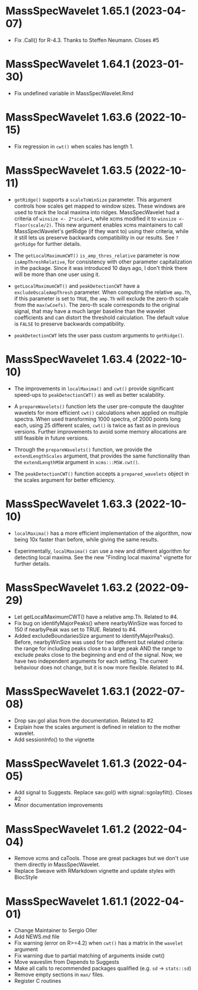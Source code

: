 # MassSpecWavelet 1.65.1 (2023-04-07)

- Fix .Call() for R-4.3. Thanks to Steffen Neumann. Closes #5

# MassSpecWavelet 1.64.1 (2023-01-30)

- Fix undefined variable in MassSpecWavelet.Rmd

# MassSpecWavelet 1.63.6 (2022-10-15)

- Fix regression in `cwt()` when scales has length 1.

# MassSpecWavelet 1.63.5 (2022-10-11)

- `getRidge()` supports a `scaleToWinSize` parameter. This argument controls how
  scales get mapped to window sizes. These windows are used to track the local
  maxima into ridges. MassSpecWavelet had a criteria of `winsize <- 2*scale+1`,
  while xcms modified it to `winsize <- floor(scale/2)`. This new argument enables
  xcms maintainers to call MassSpecWavelet's getRidge (if they want to) using their
  criteria, while it still lets us preserve backwards compatibility in our results.
  See `?getRidge` for further details.
  
- The `getLocalMaximumCWT()` `is_amp_thres_relative` parameter is now `isAmpThreshRelative`,
  for consistency with other parameter capitalization in the package. Since it
  was introduced 10 days ago, I don't think there will be more than one user using
  it.

- `getLocalMaximumCWT()` and `peakDetectionCWT` have a `exclude0scaleAmpThresh`
  parameter. When computing the relative `amp.Th`, if this parameter is set
  to `TRUE`, the `amp.Th` will exclude the zero-th scale from the
  `max(wCoefs)`. The zero-th scale corresponds to the original signal, that may
  have a much larger baseline than the wavelet coefficients and can distort the
  threshold calculation. The default value is `FALSE` to preserve backwards
  compatibility.

- `peakDetectionCWT` lets the user pass custom arguments to `getRidge()`.


# MassSpecWavelet 1.63.4 (2022-10-10)

- The improvements in `localMaxima()` and `cwt()` provide significant speed-ups
  to `peakDetectionCWT()` as well as better scalability.

- A `prepareWavelets()` function lets the user pre-compute the daughter wavelets
  for more efficient `cwt()` calculations when applied on multiple spectra. When
  used transforming 1000 spectra, of 2000 points long each, using 25 different
  scales, `cwt()` is twice as fast as in previous versions. Further improvements
  to avoid some memory allocations are still feasible in future versions.
  
- Through the `prepareWavelets()` function, we provide the `extendLengthScales`
  argument, that provides the same functionality than the `extendLengthMSW` argument
  in `xcms:::MSW.cwt()`.

- The `peakDetectionCWT()` function accepts a `prepared_wavelets` object in the
  scales argument for better efficiency.

# MassSpecWavelet 1.63.3 (2022-10-10)

- `localMaxima()` has a more efficient implementation of the algorithm, now being
  10x faster than before, while giving the same results.

- Experimentally, `localMaxima()` can use a new and different algorithm for
  detecting local maxima. See the new "Finding local maxima" vignette for
  further details.

# MassSpecWavelet 1.63.2 (2022-09-29)

- Let getLocalMaximumCWT() have a relative amp.Th. Related to #4.
- Fix bug on identifyMajorPeaks() where nearbyWinSize was forced to 150
  if nearbyPeak was set to TRUE. Related to #4.
- Added excludeBoundariesSize argument to identifyMajorPeaks(). Before,
  nearbyWinSize was used for two different but related criteria: the
  range for including peaks close to a large peak AND the range to
  exclude peaks close to the beginning and end of the signal. Now,
  we have two independent arguments for each setting.
  The current behaviour does not change, but it is now more 
  flexible. Related to #4.

# MassSpecWavelet 1.63.1 (2022-07-08)

- Drop sav.gol alias from the documentation. Related to #2
- Explain how the scales argument is defined in relation to the mother wavelet.
- Add sessionInfo() to the vignette

# MassSpecWavelet 1.61.3 (2022-04-05)

- Add signal to Suggests. Replace sav.gol() with signal::sgolayfilt(). Closes #2
- Minor documentation improvements

# MassSpecWavelet 1.61.2 (2022-04-04)

- Remove xcms and caTools. Those are great packages but we don't use them directly in MassSpecWavelet.
- Replace Sweave with RMarkdown vignette and update styles with BiocStyle

# MassSpecWavelet 1.61.1 (2022-04-01)

- Change Maintainer to Sergio Oller
- Add NEWS.md file
- Fix warning (error on R>=4.2) when `cwt()` has a matrix in the `wavelet` argument
- Fix warning due to partial matching of arguments inside cwt()
- Move waveslim from Depends to Suggests
- Make all calls to recommended packages qualified (e.g. `sd` -> `stats::sd`)
- Remove empty sections in `man/` files. 
- Register C routines

